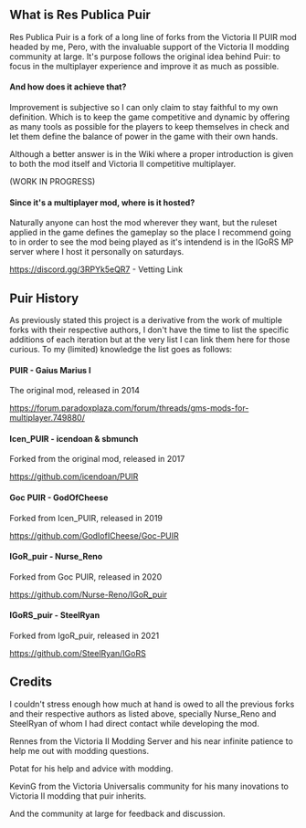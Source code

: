 ## What is Res Publica Puir

Res Publica Puir is a fork of a long line of forks from the Victoria II PUIR mod headed by me, Pero, with the invaluable support of the Victoria II modding community at large. It's purpose follows the original idea behind Puir: to focus in the multiplayer experience and improve it as much as possible.

#### And how does it achieve that?

Improvement is subjective so I can only claim to stay faithful to my own definition. Which is to keep the game competitive and dynamic by offering as many tools as possible for the players to keep themselves in check and let them define the balance of power in the game with their own hands.

Although a better answer is in the Wiki where a proper introduction is given to both the mod itself and Victoria II competitive multiplayer.

(WORK IN PROGRESS)

#### Since it's a multiplayer mod, where is it hosted?

Naturally anyone can host the mod wherever they want, but the ruleset applied in the game defines the gameplay so the place I recommend going to in order to see the mod being played as it's intendend is in the IGoRS MP server where I host it personally on saturdays.

https://discord.gg/3RPYk5eQR7 - Vetting Link

## Puir History

As previously stated this project is a derivative from the work of multiple forks with their respective authors, I don't have the time to list the specific additions of each iteration but at the very list I can link them here for those curious. To my (limited) knowledge the list goes as follows:

#### PUIR - Gaius Marius I
The original mod, released in 2014

https://forum.paradoxplaza.com/forum/threads/gms-mods-for-multiplayer.749880/

#### Icen_PUIR - icendoan & sbmunch
Forked from the original mod, released in 2017

https://github.com/icendoan/PUIR

#### Goc PUIR - GodOfCheese
Forked from Icen_PUIR, released in 2019

https://github.com/GodIofICheese/Goc-PUIR

#### IGoR_puir - Nurse_Reno
Forked from Goc PUIR, released in 2020 

https://github.com/Nurse-Reno/IGoR_puir

#### IGoRS_puir - SteelRyan
Forked from IgoR_puir, released in 2021

https://github.com/SteelRyan/IGoRS

## Credits

I couldn't stress enough how much at hand is owed to all the previous forks and their respective authors as listed above, specially Nurse_Reno and SteelRyan of whom I had direct contact while developing the mod.

Rennes from the Victoria II Modding Server and his near infinite patience to help me out with modding questions.

Potat for his help and advice with modding.

KevinG from the Victoria Universalis community for his many inovations to Victoria II modding that puir inherits.

And the community at large for feedback and discussion.
